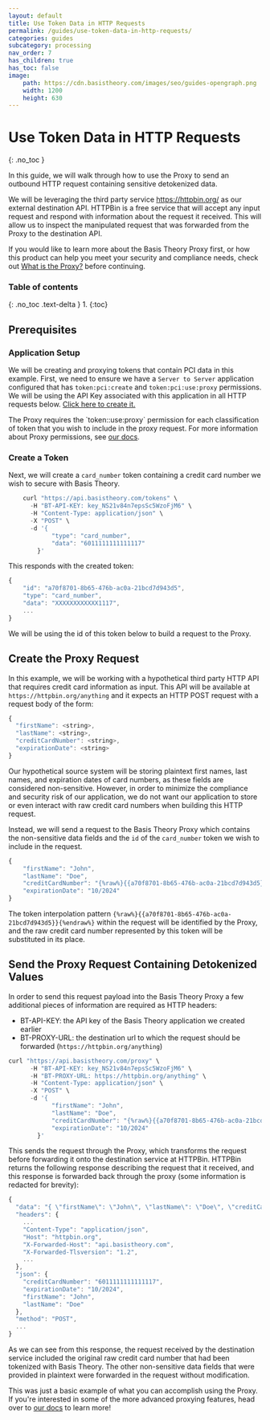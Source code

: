 ```yaml
---
layout: default
title: Use Token Data in HTTP Requests
permalink: /guides/use-token-data-in-http-requests/
categories: guides
subcategory: processing
nav_order: 7
has_children: true
has_toc: false
image:
    path: https://cdn.basistheory.com/images/seo/guides-opengraph.png
    width: 1200
    height: 630
---
```


# Use Token Data in HTTP Requests
{: .no_toc }

In this guide, we will walk through how to use the Proxy to send an outbound HTTP request containing sensitive detokenized data.

We will be leveraging the third party service https://httpbin.org/ as our external destination API. 
HTTPBin is a free service that will accept any input request and respond with information about the request it received. 
This will allow us to inspect the manipulated request that was forwarded from the Proxy to the destination API.

If you would like to learn more about the Basis Theory Proxy first, or how this product can help you meet your security and compliance needs, check out [What is the Proxy?](/concepts/what-is-the-proxy) before continuing.

### Table of contents
{: .no_toc .text-delta }
1. 
{:toc}

## Prerequisites

### Application Setup

We will be creating and proxying tokens that contain PCI data in this example.
First, we need to ensure we have a `Server to Server` application configured that has `token:pci:create` and `token:pci:use:proxy` permissions.
We will be using the API Key associated with this application in all HTTP requests below. <a href="https://portal.basistheory.com/applications/create?permissions=token%3Apci%3Ause%3Aproxy&permissions=token%3Apci%3Acreate&type=server_to_server&name=Card+Proxy" target="_blank">Click here to create it.</a>

<span class="base-alert info">
  <span>
    The Proxy requires the `token:<classification>:use:proxy` permission for each classification of token that you wish to include in the proxy request. 
    For more information about Proxy permissions, see <a href="https://docs.basistheory.com/api-reference/#permissions-permission-types">our docs</a>.
  </span>
</span>

### Create a Token

Next, we will create a `card_number` token containing a credit card number we wish to secure with Basis Theory.

```js
    curl "https://api.basistheory.com/tokens" \
      -H "BT-API-KEY: key_NS21v84n7epsSc5WzoFjM6" \
      -H "Content-Type: application/json" \
      -X "POST" \
      -d '{
            "type": "card_number",
            "data": "6011111111111117"
        }'
```

This responds with the created token:

```js
{
    "id": "a70f8701-8b65-476b-ac0a-21bcd7d943d5",
    "type": "card_number",
    "data": "XXXXXXXXXXXX1117",
    ...
}
```

We will be using the id of this token below to build a request to the Proxy.

## Create the Proxy Request

In this example, we will be working with a hypothetical third party HTTP API that requires credit card information as input. 
This API will be available at `https://httpbin.org/anything` and it expects an HTTP POST request with a request body of the form:
```js
{
  "firstName": <string>,
  "lastName": <string>,
  "creditCardNumber": <string>,
  "expirationDate": <string>
}
```

Our hypothetical source system will be storing plaintext first names, last names, and expiration dates of card numbers, as these fields are considered non-sensitive.
However, in order to minimize the compliance and security risk of our application, we do not want our application to store or even interact with raw credit card numbers when building this HTTP request.

Instead, we will send a request to the Basis Theory Proxy which contains the non-sensitive data fields and the `id` of the `card_number` token we wish to include in the request.

```js
{
    "firstName": "John",
    "lastName": "Doe",
    "creditCardNumber": "{%raw%}{{a70f8701-8b65-476b-ac0a-21bcd7d943d5}}{%endraw%}",
    "expirationDate": "10/2024"
}
```

The token interpolation pattern `{%raw%}{{a70f8701-8b65-476b-ac0a-21bcd7d943d5}}{%endraw%}` within the request will be identified by the Proxy, and the raw credit card number represented by this token will be substituted in its place.


## Send the Proxy Request Containing Detokenized Values

In order to send this request payload into the Basis Theory Proxy a few additional pieces of information are required as HTTP headers:
- BT-API-KEY: the API key of the Basis Theory application we created earlier
- BT-PROXY-URL: the destination url to which the request should be forwarded (`https://httpbin.org/anything`)

```js
curl "https://api.basistheory.com/proxy" \
      -H "BT-API-KEY: key_NS21v84n7epsSc5WzoFjM6" \
      -H "BT-PROXY-URL: https://httpbin.org/anything" \
      -H "Content-Type: application/json" \
      -X "POST" \
      -d '{
            "firstName": "John",
            "lastName": "Doe",
            "creditCardNumber": "{%raw%}{{a70f8701-8b65-476b-ac0a-21bcd7d943d5}}{%endraw%}",
            "expirationDate": "10/2024"
        }'
```

This sends the request through the Proxy, which transforms the request before forwarding it onto the destination service at HTTPBin. 
HTTPBin returns the following response describing the request that it received, and this response is forwarded back through the proxy (some information is redacted for brevity):

```js
{
  "data": "{ \"firstName\": \"John\", \"lastName\": \"Doe\", \"creditCardNumber\": \"6011111111111117\", \"expirationDate\": \"10/2024\" }",
  "headers": {
    ...
    "Content-Type": "application/json",
    "Host": "httpbin.org",
    "X-Forwarded-Host": "api.basistheory.com",
    "X-Forwarded-Tlsversion": "1.2",
    ...
  },
  "json": {
    "creditCardNumber": "6011111111111117",
    "expirationDate": "10/2024",
    "firstName": "John",
    "lastName": "Doe"
  },
  "method": "POST",
  ...
}
```

As we can see from this response, the request received by the destination service included the original raw credit card number that had been tokenized with Basis Theory.
The other non-sensitive data fields that were provided in plaintext were forwarded in the request without modification.

This was just a basic example of what you can accomplish using the Proxy. If you're interested in some of the more advanced proxying features, head over to [our docs](https://docs.basistheory.com/api-reference/#proxy) to learn more!
